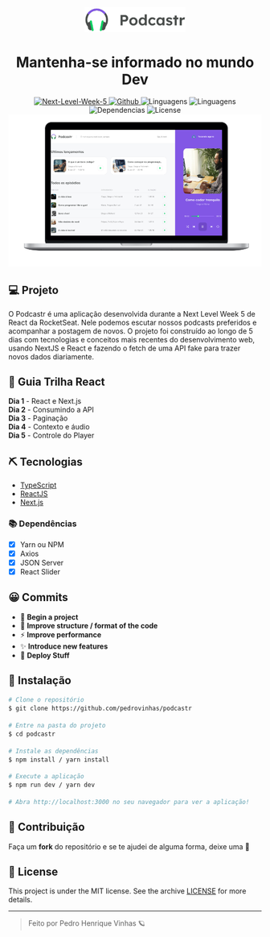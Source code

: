 <div align="center">
    <img width=40% src="/public/logo.svg">
</div>

<div align="center">
    <h1> Mantenha-se informado no mundo Dev </h1>
    <a href="https://rocketseat.com.br/" target="_blank">
    <img src="https://img.shields.io/badge/rocketseat-NextLevelWeek5-04d361?logo=&style=for-the-badge&labelColor=8257e5" target="_blank" alt="Next-Level-Week-5">
    </a>
    <a href="https://github.com/Pedrovinhas" target="_blank"><img src="https://img.shields.io/badge/author-pedrovinhas-04d361?logo=&style=for-the-badge&labelColor=8257e5" alt="Github"> </a>
    <img src="https://img.shields.io/github/languages/count/pedrovinhas/podcastr?color=04d361&style=for-the-badge&labelColor=8257e5" alt="Linguagens"> 
    <img src="https://img.shields.io/github/languages/top/pedrovinhas/podcastr?color=04d361&style=for-the-badge&labelColor=8257e5" alt="Linguagens"> 
    <img src="https://img.shields.io/david/dev/pedrovinhas/podcastr?color=04d361&style=for-the-badge&labelColor=8257e5" alt="Dependencias"> 
    <img src="https://img.shields.io/badge/license-MIT-04d361?logo=&style=for-the-badge&labelColor=8257e5" alt="License">
</div>

<div align="center">
<img  src="public/notebook-mockup.png" alt="Exemplo da aplicação">
</div>

## 💻 Projeto
O Podcastr é uma aplicação desenvolvida durante a Next Level Week 5 de React da RocketSeat. Nele podemos escutar nossos podcasts preferidos e acompanhar a postagem de novos. O projeto foi construído ao longo de 5 dias com tecnologias e conceitos mais recentes do desenvolvimento web, usando NextJS e React e fazendo o fetch de uma API fake para trazer novos dados diariamente.

## 📜 Guia Trilha React
**Dia 1** - React e Next.js  
**Dia 2** - Consumindo a API     
**Dia 3** - Paginação  
**Dia 4** - Contexto e áudio  
**Dia 5** - Controle do Player


## ⛏ Tecnologias
- [TypeScript](https://www.typescriptlang.org/)
- [ReactJS](https://reactjs.org/)
- [Next.js](https://nextjs.org/docs)

### 📚 Dependências
- [X] Yarn ou NPM
- [X] Axios
- [X] JSON Server
- [X] React Slider

## 😀 Commits
- 🎉 **Begin a project**
- 🎨 **Improve structure / format of the code**
- ⚡ **Improve performance**
- ✨ **Introduce new features**
- 🚀 **Deploy Stuff**

## 🚀 Instalação

```bash
# Clone o repositório
$ git clone https://github.com/pedrovinhas/podcastr 

# Entre na pasta do projeto
$ cd podcastr

# Instale as dependências
$ npm install / yarn install

# Execute a aplicação
$ npm run dev / yarn dev

# Abra http://localhost:3000 no seu navegador para ver a aplicação!
```
## 🤝 Contribuição
Faça um **fork** do repositório e se te ajudei de alguma forma, deixe uma 🌟

## 📝 License

This project is under the MIT license. See the archive [LICENSE](LICENSE.md) for more details.

---
<blockquote>
    Feito por Pedro Henrique Vinhas 🪐
</blockquote>

